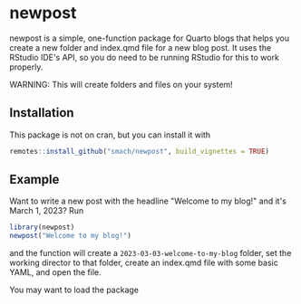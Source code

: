 
# newpost

newpost is a simple, one-function package for Quarto blogs that helps you create a new folder and index.qmd file for a new blog post. It uses the RStudio IDE's API, so you do need to be running RStudio for this to work properly.

WARNING: This will create folders and files on your system!

## Installation

This package is not on cran, but you can install it with

``` r
remotes::install_github("smach/newpost", build_vignettes = TRUE)
```

## Example

Want to write a new post with the headline "Welcome to my blog!" and it's March 1, 2023? Run

``` r
library(newpost)
newpost("Welcome to my blog!")
```
and the function will create a `2023-03-03-welcome-to-my-blog` folder, set the working director to that folder, create an index.qmd file with some basic YAML, and open the file.

You may want to load the package 



